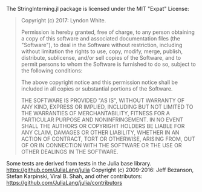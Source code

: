 The StringInterning.jl package is licensed under the MIT "Expat" License:

> Copyright (c) 2017: Lyndon White.
>
> Permission is hereby granted, free of charge, to any person obtaining a copy
> of this software and associated documentation files (the "Software"), to deal
> in the Software without restriction, including without limitation the rights
> to use, copy, modify, merge, publish, distribute, sublicense, and/or sell
> copies of the Software, and to permit persons to whom the Software is
> furnished to do so, subject to the following conditions:
>
> The above copyright notice and this permission notice shall be included in all
> copies or substantial portions of the Software.
>
> THE SOFTWARE IS PROVIDED "AS IS", WITHOUT WARRANTY OF ANY KIND, EXPRESS OR
> IMPLIED, INCLUDING BUT NOT LIMITED TO THE WARRANTIES OF MERCHANTABILITY,
> FITNESS FOR A PARTICULAR PURPOSE AND NONINFRINGEMENT. IN NO EVENT SHALL THE
> AUTHORS OR COPYRIGHT HOLDERS BE LIABLE FOR ANY CLAIM, DAMAGES OR OTHER
> LIABILITY, WHETHER IN AN ACTION OF CONTRACT, TORT OR OTHERWISE, ARISING FROM,
> OUT OF OR IN CONNECTION WITH THE SOFTWARE OR THE USE OR OTHER DEALINGS IN THE
> SOFTWARE.
>

Some tests are derived from tests in the Julia base library.
https://github.com/JuliaLang/julia
Copyright (c) 2009-2016: Jeff Bezanson, Stefan Karpinski, Viral B. Shah, and other contributors: https://github.com/JuliaLang/julia/contributors
